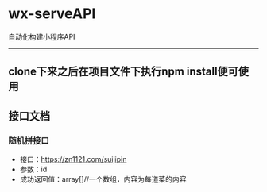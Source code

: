 # wx-serveAPI
自动化构建小程序API

---
## clone下来之后在项目文件下执行npm install便可使用

## 接口文档
### 随机拼接口
- 接口：https://zn1121.com/suijipin
- 参数：id
- 成功返回值：array[]//一个数组，内容为每道菜的内容
